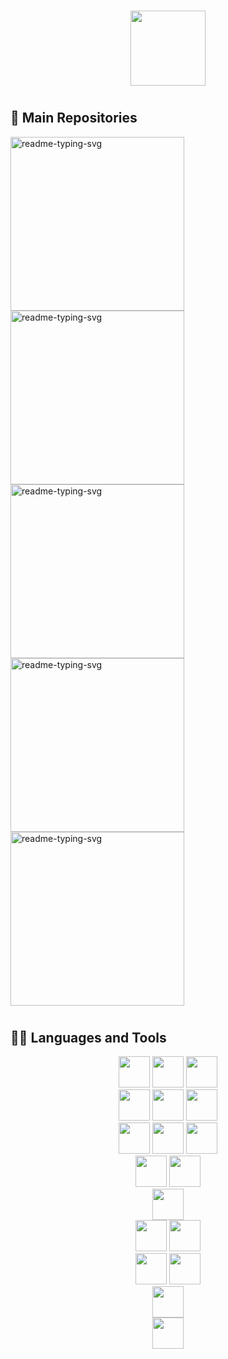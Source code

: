 #
<p align="center">
  <img height="120px" src="https://github.com/user-attachments/assets/c3faf31c-e722-412a-a418-a1ec678df76b">
</p>

<!--p align="center">
  <img height="80px" src="https://github.com/user-attachments/assets/fe145055-fc1b-4f45-a8a1-80cd1ddf4ade">
</p-->

<!--p align="center">
  <img height="80px" src="https://github.com/user-attachments/assets/2f3ca537-0cfd-41d7-aafb-47f47af31630">
</p-->

#

<summary>
  <h2> 📘 Main Repositories </h2>
</summary>

<p align="left">
  <a href="https://github.com/Vinokaa/V-Swing"><img width="278" src="https://denvercoder1-github-readme-stats.vercel.app/api/pin/?username=Vinokaa&repo=V-Swing&theme=react&bg_color=1F222E&title_color=D600FF&hide_border=true&icon_color=F8D866&show_icons=false" alt="readme-typing-svg"></a>
  <a href="https://github.com/Vinokaa/Dam-Management-Web-App"><img width="278" src="https://denvercoder1-github-readme-stats.vercel.app/api/pin/?username=Vinokaa&repo=Dam-Management-Web-App&theme=react&bg_color=1F222E&title_color=D600FF&hide_border=true&icon_color=F8D866&show_icons=false" alt="readme-typing-svg"></a>
  <a href="https://github.com/Vinokaa/Java-Data-Structures"><img width="278" src="https://denvercoder1-github-readme-stats.vercel.app/api/pin/?username=Vinokaa&repo=Java-Data-Structures&theme=react&bg_color=1F222E&title_color=D600FF&hide_border=true&icon_color=F8D866&show_icons=false" alt="readme-typing-svg"></a>
  <a href="https://github.com/Vinokaa/C-Data-Structures"><img width="278" src="https://denvercoder1-github-readme-stats.vercel.app/api/pin/?username=Vinokaa&repo=C-Data-Structures&theme=react&bg_color=1F222E&title_color=D600FF&hide_border=true&icon_color=F8D866&show_icons=false" alt="readme-typing-svg"></a>
  <a href="https://github.com/Vinokaa/Binary-Text-Editor"><img width="278" src="https://denvercoder1-github-readme-stats.vercel.app/api/pin/?username=Vinokaa&repo=Binary-Text-Editor&theme=react&bg_color=1F222E&title_color=D600FF&hide_border=true&icon_color=F8D866&show_icons=false" alt="readme-typing-svg"></a>
</p>

#

<summary>
  <h2> 👨‍💻 Languages and Tools </h2>
  <div align="center">
    <img height="50px" src="https://github.com/user-attachments/assets/2343a9e3-6073-4b79-859e-ceeef20c2478">
    <img height="50px" src="https://github.com/user-attachments/assets/461b187b-0c58-4e46-a0a5-8ecc1c168010">
    <img height="50px" src="https://img.shields.io/badge/python-3776AB?style=for-the-badge&logo=python&logoColor=white"> 
  </div>
  <div align="center">
    <img height="50px" src="https://img.shields.io/badge/html5-E34F26?style=for-the-badge&logo=html5&logoColor=white"> 
    <img height="50px" src="https://img.shields.io/badge/css-1572B6?style=for-the-badge&logo=css3&logoColor=white"> 
    <img height="50px" src="https://img.shields.io/badge/javascript-F7DF1E?style=for-the-badge&logo=javascript&logoColor=black"> 
  </div>
  <div align="center">
    <img height="50px" src="https://img.shields.io/badge/php-777BB3?style=for-the-badge&logo=php&logoColor=white">
    <img height="50px" src="https://img.shields.io/badge/mysql-4479A1?style=for-the-badge&logo=mysql&logoColor=white">
    <img height="50px" src="https://img.shields.io/badge/flask-000000?style=for-the-badge&logo=flask&logoColor=white">
  </div>
  <div align="center">
    <img height="50px" src="https://img.shields.io/badge/apache%20spark-e25a1c?style=for-the-badge&logo=apachespark&logoColor=white">
    <img height="50px" src="https://img.shields.io/badge/apache%20hadoop-ffff00?style=for-the-badge&logo=apachehadoop&logoColor=black">
  </div>
  <div align="center">
    <img height="50px" src="https://img.shields.io/badge/packet%20tracer-049FD9?style=for-the-badge&logo=cisco&logoColor=white">
  </div>
  <div align="center">
    <img height="50px" src="https://img.shields.io/badge/linux-FCC624?style=for-the-badge&logo=linux&logoColor=black">
    <img height="50px" src="https://github.com/user-attachments/assets/b03bb283-f3d0-4146-b83e-ddf73feac8af">
  </div>
  <div align="center">
    <img height="50px" src="https://img.shields.io/badge/github-181717?style=for-the-badge&logo=github&logoColor=white">
    <img height="50px" src="https://img.shields.io/badge/git-F05032?style=for-the-badge&logo=git&logoColor=white">
  </div>
  <div align="center">
    <img height="50px" src="https://github.com/user-attachments/assets/428a9afe-5ea0-4bee-8a96-4e666a7e9d52">
  </div>
  <div align="center">
    <img height="50px" src="https://img.shields.io/badge/uml-962444?style=for-the-badge&logo=uml&logoColor=white">
  </div>
</summary>
